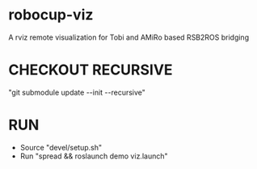 # robocup-viz
A rviz remote visualization for Tobi and AMiRo based RSB2ROS bridging

CHECKOUT RECURSIVE
=
"git submodule update --init --recursive"

RUN
=
* Source "devel/setup.sh"
* Run "spread && roslaunch demo viz.launch"

